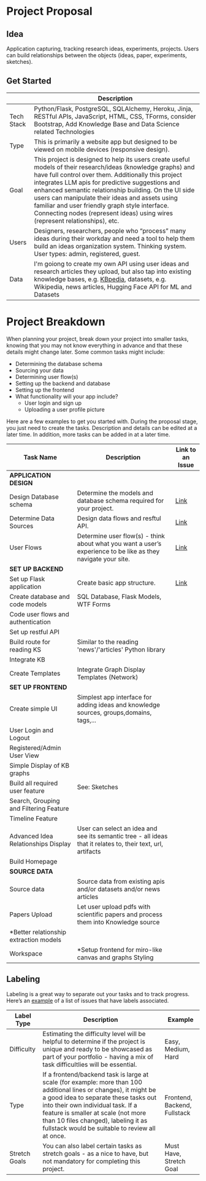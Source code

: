 # Project Proposal

## Idea


Application capturing, tracking research ideas, experiments, projects. Users can build relationships between the objects (ideas, paper, experiments, sketches).

## Get Started

|            | Description |
| ---------- | ----------- |
| Tech Stack | Python/Flask, PostgreSQL, SQLAlchemy, Heroku, Jinja, RESTful APIs, JavaScript, HTML, CSS, TForms, consider Bootstrap, Add Knowledge Base and Data Science related Technologies| 
| Type       | This is primarily a website app but designed to be viewed on mobile devices (responsive design).|
| Goal       | This project is designed to help its users create useful models of their research/ideas (knowledge graphs) and have full control over them. Additionally this project integrates LLM apis for predictive suggestions and enhanced semantic relationship building. On the UI side users can manipulate their ideas and assets using familiar and user friendly graph style interface. Connecting nodes (represent ideas) using wires (represent relationships), etc. |
| Users      | Designers, researchers, people who “process” many ideas during their workday and need a tool to help them build an ideas organization system. Thinking system. User types: admin, registered, guest.|
| Data       | I'm goiong to create my own API using user ideas and research articles they upload, but also tap into existing knowledge bases, e.g. [KBpedia](https://kbpedia.org/), datasets, e.g. Wikipedia, news articles, Hugging Face API for ML and Datasets|

# Project Breakdown

When planning your project, break down your project into smaller tasks, knowing that you may not know everything in advance and that these details might change later. Some common tasks might include:

- Determining the database schema
- Sourcing your data
- Determining user flow(s)
- Setting up the backend and database
- Setting up the frontend
- What functionality will your app include?
  - User login and sign up
  - Uploading a user profile picture

Here are a few examples to get you started with. During the proposal stage, you just need to create the tasks. Description and details can be edited at a later time. In addition, more tasks can be added in at a later time.

| Task Name | Description | Link to an Issue |
| --------- | ----------- | ---------------- |
| **APPLICATION DESIGN** | | |
| Design Database schema | Determine the models and database schema required for your project.  | [Link](https://example.com) |
| Determine Data Sources | Design data flows and resftul API. | [Link](https://exxample.com) |
| User Flows  | Determine user flow(s) - think about what you want a user’s experience to be like as they navigate your site. | [Link](https://example.com) |
| **SET UP BACKEND** | | |
| Set up Flask application | Create basic app structure. | [Link](https://example.com) |
| Create database and code models | SQL Database, Flask Models, WTF Forms | |
| Code user flows and authentication | | |
| Set up restful API | | |
| Build route for reading KS| Similar to the reading 'news'/'articles' Python library  | |
| Integrate KB | | |
| Create Templates | Integrate Graph Display Templates (Network) | |
| **SET UP FRONTEND** | | |
| Create simple UI | Simplest app interface for adding ideas and knowledge sources, groups,domains, tags,... | |
| User Login and Logout | | |
| Registered/Admin User View | | |
| Simple Display of KB graphs | | |
| Build all required user feature | See: Sketches | |
| Search, Grouping and Filtering Feature | | |
| Timeline Feature | | |
| Advanced Idea Relationships Display | User can select an idea and see its semantic tree - all ideas that it relates to, their text, url, artifacts | |
| Build Homepage | | |
| **SOURCE DATA** | | |
| Source data | Source data from existing apis and/or datasets and/or news articles | |
| Papers Upload | Let user upload pdfs with scientific papers and process them into Knowledge source | |
| *Better relationship extraction models | | |
| Workspace | *Setup frontend for miro-like canvas and graphs Styling | |


## Labeling

Labeling is a great way to separate out your tasks and to track progress. Here’s an [example](https://github.com/hatchways/sb-capstone-example/issues) of a list of issues that have labels associated.

| Label Type    | Description                                                                                                                                                                                                                                                                                                                     | Example                      |
| ------------- | ------------------------------------------------------------------------------------------------------------------------------------------------------------------------------------------------------------------------------------------------------------------------------------------------------------------------------- | ---------------------------- |
| Difficulty    | Estimating the difficulty level will be helpful to determine if the project is unique and ready to be showcased as part of your portfolio - having a mix of task difficultlies will be essential.                                                                                                                               | Easy, Medium, Hard           |
| Type          | If a frontend/backend task is large at scale (for example: more than 100 additional lines or changes), it might be a good idea to separate these tasks out into their own individual task. If a feature is smaller at scale (not more than 10 files changed), labeling it as fullstack would be suitable to review all at once. | Frontend, Backend, Fullstack |
| Stretch Goals | You can also label certain tasks as stretch goals - as a nice to have, but not mandatory for completing this project.                                                                                                                                                                                                           | Must Have, Stretch Goal      |
